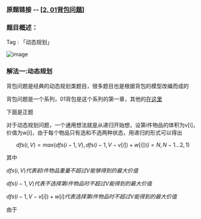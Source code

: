 ### 原题链接 -- [[2. 01背包问题](https://www.acwing.com/problem/content/description/2/)]

### 题目概述：
Tag : 「动态规划」

![image](https://user-images.githubusercontent.com/99656524/197217653-0f3c2f52-cd6e-409c-b2c3-f7ffc304695e.png)

### 解法一:动态规划
背包问题是经典的动态规划类题目，很多题目也是根据背包的模型改编而成的

背包问题是一个系列，01背包是这个系列的第一章，其他的[在这里](https://github.com/na2co3hk/Alogrithm/tree/main/%E5%8A%A8%E6%80%81%E8%A7%84%E5%88%92/%E8%83%8C%E5%8C%85%E9%97%AE%E9%A2%98)

下面是正题

对于动态规划问题，一个通用想法就是从递归开始想，设第i件物品的体积为v[i]， 价值为w[i]，由于每个物品只有选和不选两种状态，用递归的形式可以得出

$$
   dfs(i, V) = max(dfs(i-1, V), dfs(i-1, V-v[i]) + w[i]) ( i = N,N-1...2,1 )
$$

其中

$dfs(i, V)代表前i件物品重量不超过V能够得到的最大价值$

$dfs(i-1, V)代表不选择第i件物品时不超过V能得到的最大价值$

$dfs(i-1, V-v[i]) + w[i]代表选择第i件物品时不超过V能得到的最大价值$

由于
